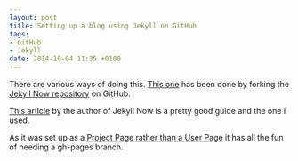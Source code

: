 ```yaml
---
layout: post
title: Setting up a blog using Jekyll on GitHub
tags: 
- GitHub 
- Jekyll
date: 2014-10-04 11:35 +0100
---
```


There are various ways of doing this. [This one](https://github.com/idiotandrobot/blog) has been done by forking the [Jekyll Now repository](https://github.com/barryclark/jekyll-now) on GitHub. 

[This article](http://www.smashingmagazine.com/2014/08/01/build-blog-jekyll-github-pages/) by the author of Jekyll Now is a pretty good guide and the one I used.

As it was set up as a [Project Page rather than a User Page](https://help.github.com/articles/user-organization-and-project-pages/) it has all the fun of needing a gh-pages branch.
